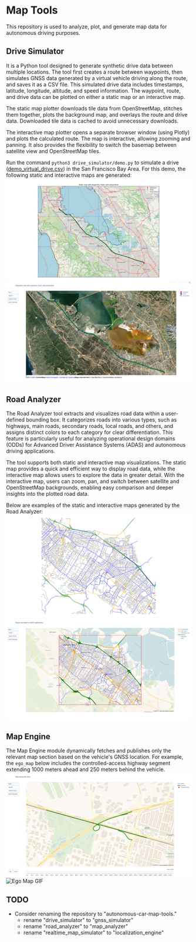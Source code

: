 # Map Tools

This repository is used to analyze, plot, and generate map data for autonomous driving purposes.

## Drive Simulator
It is a Python tool designed to generate synthetic drive data between multiple locations. The tool first creates a route between waypoints, then simulates GNSS data generated by a virtual vehicle driving along the route, and saves it as a CSV file. This simulated drive data includes timestamps, latitude, longitude, altitude, and speed information. The waypoint, route, and drive data can be plotted on either a static map or an interactive map.

The static map plotter downloads tile data from OpenStreetMap, stitches them together, plots the background map, and overlays the route and drive data. Downloaded tile data is cached to avoid unnecessary downloads.

The interactive map plotter opens a separate browser window (using Plotly) and plots the calculated route. The map is interactive, allowing zooming and panning. It also provides the flexibility to switch the basemap between satellite view and OpenStreetMap tiles.

Run the command `python3 drive_simulator/demo.py` to simulate a drive ([demo_virtual_drive.csv](./drive_simulator/demo_virtual_drive.csv)) in the San Francisco Bay Area. For this demo, the following static and interactive maps are generated:
![Demo](drive_simulator/demo_static_map.png)
![Demo](drive_simulator/demo_interactive_map.png)

## Road Analyzer
The Road Analyzer tool extracts and visualizes road data within a user-defined bounding box. It categorizes roads into various types, such as highways, main roads, secondary roads, local roads, and others, and assigns distinct colors to each category for clear differentiation. This feature is particularly useful for analyzing operational design domains (ODDs) for Advanced Driver Assistance Systems (ADAS) and autonomous driving applications.

The tool supports both static and interactive map visualizations. The static map provides a quick and efficient way to display road data, while the interactive map allows users to explore the data in greater detail. With the interactive map, users can zoom, pan, and switch between satellite and OpenStreetMap backgrounds, enabling easy comparison and deeper insights into the plotted road data.

Below are examples of the static and interactive maps generated by the Road Analyzer:
![Static Map Example](road_analyzer/demo_static_map.png)
![Interactive Map Example](road_analyzer/demo_interactive_map.png)

## Map Engine
The Map Engine module dynamically fetches and publishes only the relevant map section based on the vehicle's GNSS location. For example, the `ego_map` below includes the controlled-access highway segment extending 1000 meters ahead and 250 meters behind the vehicle.
![Ego Map Example](realtime_map_simulator/demo.png)
![Ego Map GIF](realtime_map_simulator/demo.gif)


## TODO
- Consider renaming the repository to "autonomous-car-map-tools."
    - rename "drive_simulator" to "gnss_simulator"
    - rename "road_analyzer" to "map_analyzer"
    - rename "realtime_map_simulator" to "localization_engine"
